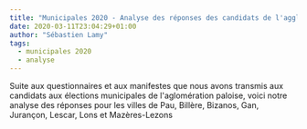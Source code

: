 ```yaml
---
title: "Municipales 2020 - Analyse des réponses des candidats de l'agglo paloise"
date: 2020-03-11T23:04:29+01:00
author: "Sébastien Lamy"
tags:
  - municipales 2020
  - analyse
---
```


Suite aux questionnaires et aux manifestes que nous avons transmis aux candidats aux élections municipales de l'aglomération paloise, voici notre analyse des réponses pour les villes de Pau, Billère, Bizanos, Gan, Jurançon, Lescar, Lons et Mazères-Lezons